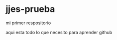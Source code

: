 jjes-prueba
===========

mi primer respositorio

aqui esta todo lo que necesito para aprender github
